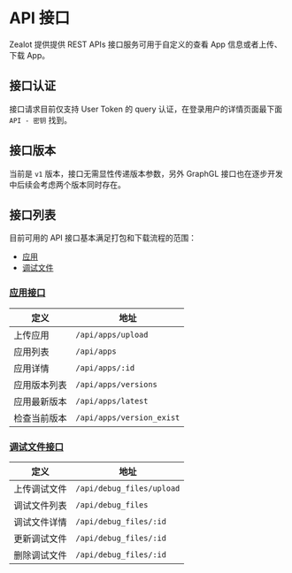 # API 接口

Zealot 提供提供 REST APIs 接口服务可用于自定义的查看 App 信息或者上传、下载 App。

## 接口认证

接口请求目前仅支持 User Token 的 query 认证，在登录用户的详情页面最下面 `API - 密钥` 找到。

## 接口版本

当前是 `v1` 版本，接口无需显性传递版本参数，另外 GraphGL 接口也在逐步开发中后续会考虑两个版本同时存在。

## 接口列表

目前可用的 API 接口基本满足打包和下载流程的范围：

- [应用](#应用)
- [调试文件](#调试文件)

### [应用接口](api/apps.md)

定义 | 地址
---|---
上传应用 | `/api/apps/upload`
应用列表 | `/api/apps`
应用详情 | `/api/apps/:id`
应用版本列表 | `/api/apps/versions`
应用最新版本 | `/api/apps/latest`
检查当前版本 | `/api/apps/version_exist`

### [调试文件接口](api/debug_files.md)

定义 | 地址
---|---
上传调试文件 | `/api/debug_files/upload`
调试文件列表 | `/api/debug_files`
调试文件详情 | `/api/debug_files/:id`
更新调试文件 | `/api/debug_files/:id`
删除调试文件 | `/api/debug_files/:id`
